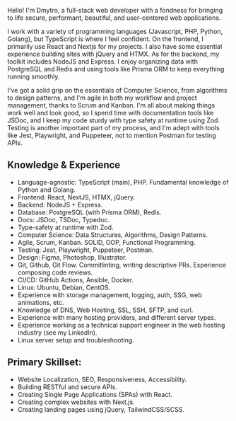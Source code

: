 Hello! I'm Dmytro, a full-stack web developer with a fondness for bringing to life secure, performant, beautiful, and user-centered web applications. 

I work with a variety of programming languages (Javascript, PHP, Python, Golang), but TypeScript is where I feel confident.
On the frontend, I primarily use React and Nextjs for my projects. I also have some essential experience building sites with jQuery and HTMX.
As for the backend, my toolkit includes NodeJS and Express. I enjoy organizing data with PostgreSQL and Redis and using tools like Prisma ORM to keep everything running smoothly.

I've got a solid grip on the essentials of Computer Science, from algorithms to design patterns, and I'm agile in both my workflow and project management, thanks to Scrum and Kanban.
I'm all about making things work well and look good, so I spend time with documentation tools like JSDoc, and I keep my code sturdy with type safety at runtime using Zod.
Testing is another important part of my process, and I'm adept with tools like Jest, Playwright, and Puppeteer, not to mention Postman for testing APIs.

## Knowledge & Experience

- Language-agnostic: TypeScript (main), PHP. Fundamental knowledge of Python and Golang.
- Frontend: React, NextJS, HTMX, jQuery.
- Backend: NodeJS + Express.
- Database: PostgreSQL (with Prisma ORM), Redis.
- Docs: JSDoc, TSDoc, Typedoc.
- Type-safety at runtime with Zod.
- Computer Science: Data Structures, Algorithms, Design Patterns.
- Agile, Scrum, Kanban. SOLID, OOP, Functional Programming.
- Testing: Jest, Playwright, Puppeteer, Postman.
- Design: Figma, Photoshop, Illustrator.
- Git, Github, Git Flow. Commitlinting, writing descriptive PRs. Experience composing code reviews.
- CI/CD: GitHub Actions, Ansible, Docker.
- Linux: Ubuntu, Debian, CentOS.
- Experience with storage management, logging, auth, SSG, web animations, etc.
- Knowledge of DNS, Web Hosting, SSL, SSH, SFTP, and curl.
- Experience with many hosting providers, and different server types.
- Experience working as a technical support engineer in the web hosting industry (see my LinkedIn).
- Linux server setup and troubleshooting.

## Primary Skillset:
- Website Localization, SEO, Responsiveness, Accessibility.
- Building RESTful and secure APIs.
- Creating Single Page Applications (SPAs) with React.
- Creating complex websites with Next.js.
- Creating landing pages using jQuery, TailwindCSS/SCSS.

